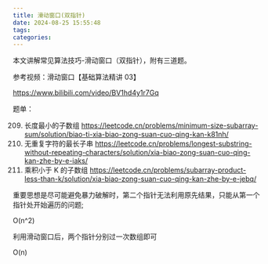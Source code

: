 ```yaml
---
title: 滑动窗口(双指针)
date: 2024-08-25 15:55:48
tags:
categories:
---
```


本文讲解常见算法技巧-滑动窗口（双指针），附有三道题。

<!--more-->

参考视频：滑动窗口【基础算法精讲 03】

https://www.bilibili.com/video/BV1hd4y1r7Gq

题单：

209. 长度最小的子数组 https://leetcode.cn/problems/minimum-size-subarray-sum/solution/biao-ti-xia-biao-zong-suan-cuo-qing-kan-k81nh/ 
3. 无重复字符的最长子串 https://leetcode.cn/problems/longest-substring-without-repeating-characters/solution/xia-biao-zong-suan-cuo-qing-kan-zhe-by-e-iaks/ 
713. 乘积小于 K 的子数组 https://leetcode.cn/problems/subarray-product-less-than-k/solution/xia-biao-zong-suan-cuo-qing-kan-zhe-by-e-jebq/



重要思想是尽可能避免暴力破解时，第二个指针无法利用原先结果，只能从第一个指针处开始遍历的问题;

O(n^2)

利用滑动窗口后，两个指针分别过一次数组即可

O(n)

